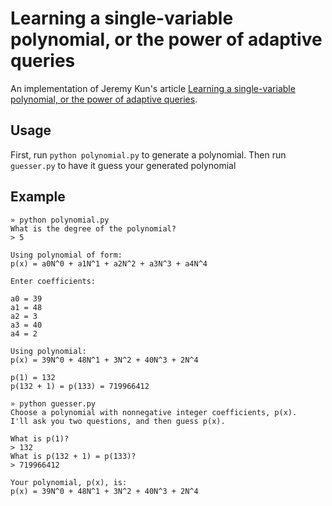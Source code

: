 # Learning a single-variable polynomial, or the power of adaptive queries

An implementation of Jeremy Kun's article [Learning a single-variable polynomial, or the power of adaptive queries](http://jeremykun.com/2014/11/18/learning-a-single-variable-polynomial-or-the-power-of-adaptive-queries/).

## Usage

First, run `python polynomial.py` to generate a polynomial. Then run `guesser.py` to have it guess your generated polynomial

## Example

    » python polynomial.py
    What is the degree of the polynomial?
    > 5

    Using polynomial of form:
    p(x) = a0N^0 + a1N^1 + a2N^2 + a3N^3 + a4N^4

    Enter coefficients:

    a0 = 39
    a1 = 48
    a2 = 3
    a3 = 40
    a4 = 2

    Using polynomial:
    p(x) = 39N^0 + 48N^1 + 3N^2 + 40N^3 + 2N^4

    p(1) = 132
    p(132 + 1) = p(133) = 719966412

    » python guesser.py
    Choose a polynomial with nonnegative integer coefficients, p(x).
    I'll ask you two questions, and then guess p(x).

    What is p(1)?
    > 132
    What is p(132 + 1) = p(133)?
    > 719966412

    Your polynomial, p(x), is:
    p(x) = 39N^0 + 48N^1 + 3N^2 + 40N^3 + 2N^4